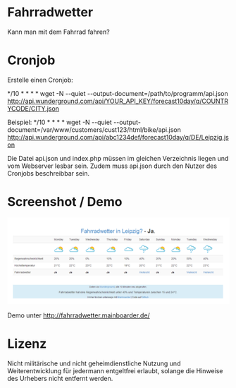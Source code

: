 Fahrradwetter
=============

Kann man mit dem Fahrrad fahren?

Cronjob
========

Erstelle einen Cronjob:

*/10 * * * * wget -N --quiet --output-document=/path/to/programm/api.json http://api.wunderground.com/api/YOUR_API_KEY/forecast10day/q/COUNTRYCODE/CITY.json

Beispiel:
*/10 * * * * wget -N --quiet --output-document=/var/www/customers/cust123/html/bike/api.json http://api.wunderground.com/api/abc1234def/forecast10day/q/DE/Leipzig.json

Die Datei api.json und index.php müssen im gleichen Verzeichnis liegen und vom Webserver lesbar sein. Zudem muss api.json durch den Nutzer des Cronjobs beschreibbar sein.

Screenshot / Demo
==========
![Alt text](screenshot.png)

Demo unter http://fahrradwetter.mainboarder.de/

Lizenz
=======

Nicht militärische und nicht geheimdienstliche Nutzung und Weiterentwicklung für jedermann entgeltfrei erlaubt, solange die Hinweise des Urhebers nicht entfernt werden.
